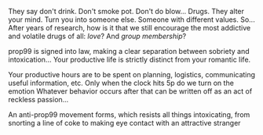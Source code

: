 They say don't drink. Don't smoke pot. Don't do blow...
Drugs. They alter your mind. Turn you into someone else. Someone with different values. So...
After years of research, how is it that we still encourage the most addictive and volatile drugs of all: *love*? And *group membership*?

prop99 is signed into law, making a clear separation between sobriety and intoxication...
Your productive life is strictly distinct from your romantic life.

Your productive hours are to be spent on planning, logistics, communicating useful information, etc.
Only when the clock hits 5p do we turn on the emotion
Whatever behavior occurs after that can be written off as an act of reckless passion...


An anti-prop99 movement forms, which resists all things intoxicating, from snorting a line of coke to making eye contact with an attractive stranger

